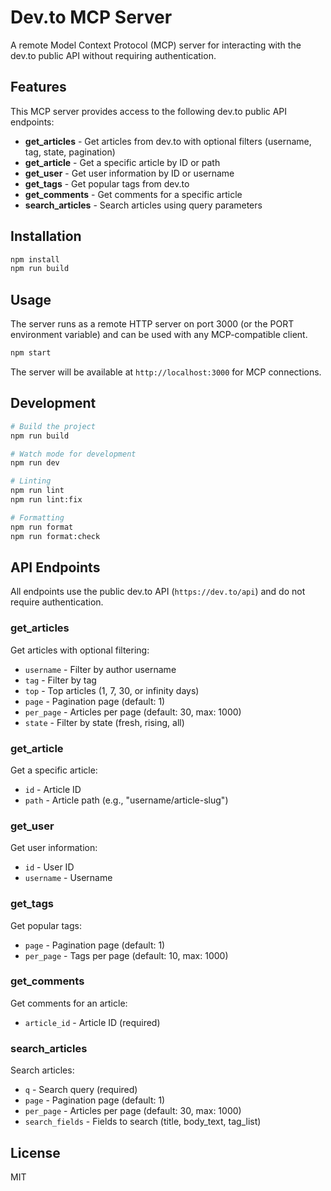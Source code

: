 # Dev.to MCP Server

A remote Model Context Protocol (MCP) server for interacting with the dev.to public API without requiring authentication.

## Features

This MCP server provides access to the following dev.to public API endpoints:

- **get_articles** - Get articles from dev.to with optional filters (username, tag, state, pagination)
- **get_article** - Get a specific article by ID or path
- **get_user** - Get user information by ID or username
- **get_tags** - Get popular tags from dev.to
- **get_comments** - Get comments for a specific article
- **search_articles** - Search articles using query parameters

## Installation

```bash
npm install
npm run build
```

## Usage

The server runs as a remote HTTP server on port 3000 (or the PORT environment variable) and can be used with any MCP-compatible client.

```bash
npm start
```

The server will be available at `http://localhost:3000` for MCP connections.

## Development

```bash
# Build the project
npm run build

# Watch mode for development
npm run dev

# Linting
npm run lint
npm run lint:fix

# Formatting
npm run format
npm run format:check
```

## API Endpoints

All endpoints use the public dev.to API (`https://dev.to/api`) and do not require authentication.

### get_articles
Get articles with optional filtering:
- `username` - Filter by author username
- `tag` - Filter by tag
- `top` - Top articles (1, 7, 30, or infinity days)
- `page` - Pagination page (default: 1)
- `per_page` - Articles per page (default: 30, max: 1000)
- `state` - Filter by state (fresh, rising, all)

### get_article
Get a specific article:
- `id` - Article ID
- `path` - Article path (e.g., "username/article-slug")

### get_user
Get user information:
- `id` - User ID
- `username` - Username

### get_tags
Get popular tags:
- `page` - Pagination page (default: 1)
- `per_page` - Tags per page (default: 10, max: 1000)

### get_comments
Get comments for an article:
- `article_id` - Article ID (required)

### search_articles
Search articles:
- `q` - Search query (required)
- `page` - Pagination page (default: 1)
- `per_page` - Articles per page (default: 30, max: 1000)
- `search_fields` - Fields to search (title, body_text, tag_list)

## License

MIT